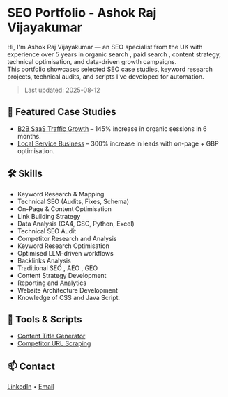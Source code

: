 # SEO Portfolio - Ashok Raj Vijayakumar

Hi, I'm Ashok Raj Vijayakumar — an SEO specialist from the UK with experience over 5 years in organic search , paid search , content strategy, technical optimisation, and data-driven growth campaigns.  
This portfolio showcases selected SEO case studies, keyword research projects, technical audits, and scripts I've developed for automation.

> Last updated: 2025-08-12

## 📂 Featured Case Studies
- [B2B SaaS Traffic Growth](case-studies/b2b-saas/README.md) – 145% increase in organic sessions in 6 months.
- [Local Service Business](case-studies/local-service/README.md) – 300% increase in leads with on-page + GBP optimisation.

## 🛠 Skills
- Keyword Research & Mapping
- Technical SEO (Audits, Fixes, Schema)
- On-Page & Content Optimisation
- Link Building Strategy
- Data Analysis (GA4, GSC, Python, Excel)
- Technical SEO Audit
- Competitor Research and Analysis
- Keyword Research Optimisation
- Optimised LLM-driven workflows
- Backlinks Analysis
- Traditional SEO , AEO , GEO
- Content Strategy Development
- Reporting and Analytics
- Website Architecture Development
- Knowledge of CSS and Java Script.

## 🧰 Tools & Scripts
- [Content Title Generator](tools-and-scripts/content_idea_generator.py)
- [Competitor URL Scraping](tools-and-scripts/competitor_tracker.py)

## 📫 Contact
[LinkedIn](https://www.linkedin.com/in/ashok-raj-v-/) • [Email](mailto:ashyvc@gmail.com)
